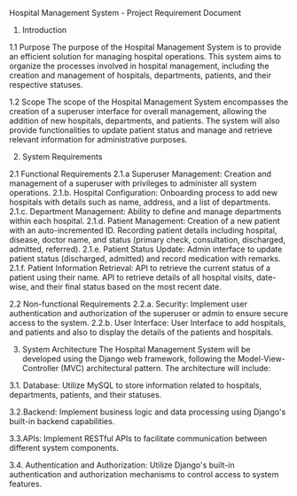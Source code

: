 	
Hospital Management System - Project Requirement Document

1. Introduction

   
1.1 Purpose
The purpose of the Hospital Management System is to provide an efficient solution for managing hospital operations. This system aims to organize the processes involved in hospital management, including the creation and management of hospitals, departments, patients, and their respective statuses.

1.2 Scope
The scope of the Hospital Management System encompasses the creation of a superuser interface for overall management, allowing the addition of new hospitals, departments, and patients. The system will also provide functionalities to update patient status and manage and retrieve relevant information for administrative purposes.

2. System Requirements

2.1 Functional Requirements
2.1.a Superuser Management:
Creation and management of a superuser with privileges to administer all system    operations. 
2.1.b. Hospital Configuration:
Onboarding process to add new hospitals with details such as name, address, and a list of departments.
2.1.c. Department Management:
Ability to define and manage departments within each hospital.
2.1.d. Patient Management:
Creation of a new patient with an auto-incremented ID.
Recording patient details including hospital, disease, doctor name, and status (primary check, consultation, discharged, admitted, referred).
2.1.e. Patient Status Update:
Admin interface to update patient status (discharged, admitted) and record medication with remarks.
2.1.f. Patient Information Retrieval:
API to retrieve the current status of a patient using their name.
API to retrieve details of all hospital visits, date-wise, and their final status based on the most recent date.

2.2 Non-functional Requirements
2.2.a. Security:
Implement user authentication and authorization of the superuser or admin  to ensure secure access to the system.
2.2.b. User Interface:
User Interface to add hospitals, and patients and also to display the details of the patients and hospitals.


3. System Architecture
The Hospital Management System will be developed using the Django web framework, following the Model-View-Controller (MVC) architectural pattern. The architecture will include:

3.1. Database:
Utilize MySQL to store information related to hospitals, departments, patients, and their statuses.

3.2.Backend:
Implement business logic and data processing using Django's built-in backend capabilities.

3.3.APIs:
Implement RESTful APIs to facilitate communication between different system components.

3.4. Authentication and Authorization:
Utilize Django's built-in authentication and authorization mechanisms to control access to system features.
